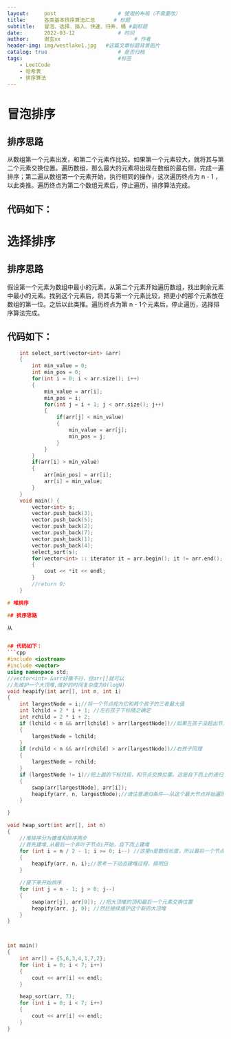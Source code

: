 ```yaml
---
layout:     post   				    # 使用的布局（不需要改）
title:      各类基本排序算法汇总		# 标题 
subtitle:   冒泡、选择、插入、快速、归并、桶 #副标题
date:       2022-03-12 				# 时间
author:     谢玄xx 						# 作者
header-img: img/westlake1.jpg 	#这篇文章标题背景图片
catalog: true 						# 是否归档
tags:								#标签
    - LeetCode
    - 哈希表
    - 排序算法
---
```


# 冒泡排序

## 排序思路

从数组第一个元素出发，和第二个元素作比较。如果第一个元素较大，就将其与第二个元素交换位置。遍历数组，那么最大的元素将出现在数组的最右侧，完成一遍排序；第二遍从数组第一个元素开始，执行相同的操作，这次遍历终点为 n - 1 ，以此类推。遍历终点为第二个数组元素后，停止遍历，排序算法完成。


## 代码如下：


# 选择排序

## 排序思路

假设第一个元素为数组中最小的元素，从第二个元素开始遍历数组，找出剩余元素中最小的元素。找到这个元素后，将其与第一个元素比较，把更小的那个元素放在数组的第一位。之后以此类推。遍历终点为第 n - 1个元素后，停止遍历，选择排序算法完成。

## 代码如下：
```cpp
    int select_sort(vector<int> &arr)
    {
        int min_value = 0;
        int min_pos = 0;
        for(int i = 0; i < arr.size(); i++)
        {
            min_value = arr[i];
            min_pos = i;
            for(int j = i + 1; j < arr.size(); j++)
            {
                if(arr[j] < min_value)
                {
                    min_value = arr[j];
                    min_pos = j;
                }
            }
        }
        if(arr[i] > min_value)
        {
            arr[min_pos] = arr[i];
            arr[i] = min_value;
        }
    }
    void main() {
        vector<int> s;
        vector.push_back(3);
        vector.push_back(5);
        vector.push_back(2);
        vector.push_back(7);
        vector.push_back(1);
        vector.push_back(4);
        select_sort(s);
        for(vector<int> :: iterator it = arr.begin(); it != arr.end(); it++)
        {
            cout << *it << endl;
        }
        //return 0;
    }

# 堆排序

## 排序思路

从


## 代码如下：
```cpp
#include <iostream>
#include <vector>
using namespace std;
//vector<int> &arr好像不行，但arr[]就可以
//先维护一个大顶堆,维护的时间复杂度为O(logN)
void heapify(int arr[], int n, int i)
{
	int largestNode = i;//将一个节点视为它和两个孩子的三者最大值
	int lchild = 2 * i + 1;	//左右孩子下标随之确定
	int rchild = 2 * i + 2;
	if (lchild < n && arr[lchild] > arr[largestNode])//如果左孩子没超出节点，且左孩子值大于i节点的值，就把最大值下标给左孩子
	{
		largestNode = lchild;
	}
	if (rchild < n && arr[rchild] > arr[largestNode])//右孩子同理
	{
		largestNode = rchild;
	}
	if (largestNode != i)//把上面的下标兑现，和节点交换位置。这是自下而上的递归，所以继续heapify.
	{
		swap(arr[largestNode], arr[i]);
		heapify(arr, n, largestNode);//请注意递归条件——从这个最大节点开始遍历。
	}

}

void heap_sort(int arr[], int n)
{
	//堆排序分为建堆和排序两步
	//首先建堆,从最后一个非叶子节点i开始，自下而上建堆
	for (int i = n / 2 - 1; i >= 0; i--) //这里n是数组长度，所以最后一个节点下标为n-1,因此它的双亲节点为(n-1-1)/2
	{
		heapify(arr, n, i);//思考一下动态建堆过程，搞明白
	}

	//接下来开始排序
	for (int j = n - 1; j > 0; j--)
	{
		swap(arr[j], arr[0]); //把大顶堆的顶和最后一个元素交换位置
		heapify(arr, j, 0); //然后继续维护这个新的大顶堆
	}
}



int main()
{
	int arr[] = {5,6,3,4,1,7,2};
	for (int i = 0; i < 7; i++)
	{
		cout << arr[i] << endl;
	}

	heap_sort(arr, 7);
	for (int i = 0; i < 7; i++)
	{
		cout << arr[i] << endl;
	}
}


